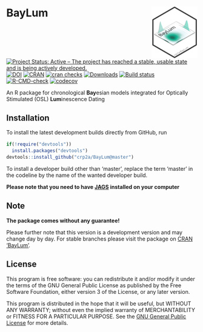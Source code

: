 




<!-- README.md was auto-generated by README.Rmd. Please DO NOT edit by hand!-->

# BayLum <img width=120px src="man/figures/BayLum_logo.png" align="right" />

[![Project Status: Active – The project has reached a stable, usable
state and is being actively
developed.](https://www.repostatus.org/badges/latest/active.svg)](https://www.repostatus.org/#active)
[![DOI](https://zenodo.org/badge/DOI/10.5281/zenodo.4311266.svg)](https://doi.org/10.5281/zenodo.4311266)
[![CRAN](https://www.r-pkg.org/badges/version/BayLum)](https://CRAN.R-project.org/package=BayLum)
[![cran
checks](https://cranchecks.info/badges/worst/BayLum)](https://cranchecks.info/pkgs/BayLum)
[![Downloads](https://cranlogs.r-pkg.org/badges/grand-total/BayLum)](https://www.r-pkg.org/pkg/BayLum)
[![Build
status](https://ci.appveyor.com/api/projects/status/ai37938e8sij09ab?svg=true)](https://ci.appveyor.com/project/archeometre/baylum)
[![R-CMD-check](https://github.com/crp2a/BayLum/workflows/GitHub%20Actions%20CI/badge.svg)](https://github.com/crp2a/BayLum/actions)
[![codecov](https://codecov.io/gh/crp2a/BayLum/branch/master/graph/badge.svg)](https://codecov.io/gh/crp2a/BayLum)

An R package for chronological **Bay**esian models integrated for
Optically Stimulated (OSL) **Lum**inescence Dating

## Installation

To install the latest development builds directly from GitHub, run

``` r
if(!require("devtools"))
  install.packages("devtools")
devtools::install_github("crp2a/BayLum@master")
```

To install a developer build other than ‘master’, replace the term
‘master’ in the codeline by the name of the wanted developer build.

**Please note that you need to have
[JAGS](http://mcmc-jags.sourceforge.net) installed on your computer**

## Note

**The package comes without any guarantee!**

Please further note that this version is a development version and may
change day by day. For stable branches please visit the package on [CRAN
‘BayLum’](https://CRAN.R-project.org/package=BayLum).

## License

This program is free software: you can redistribute it and/or modify it
under the terms of the GNU General Public License as published by the
Free Software Foundation, either version 3 of the License, or any later
version.

This program is distributed in the hope that it will be useful, but
WITHOUT ANY WARRANTY; without even the implied warranty of
MERCHANTABILITY or FITNESS FOR A PARTICULAR PURPOSE. See the [GNU
General Public
License](https://github.com/crp2a/BayLum/blob/master/LICENSE) for more
details.
